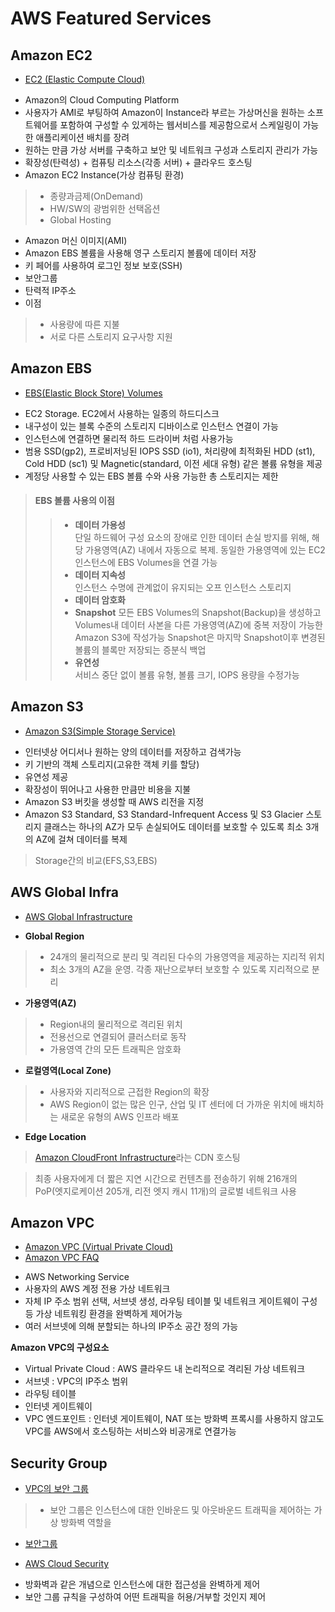 AWS Featured Services
=====================
Amazon EC2
--------
+ [EC2 (Elastic Compute Cloud)][a]

[a]:https://docs.aws.amazon.com/ko_kr/AWSEC2/latest/UserGuide/concepts.html
+ Amazon의 Cloud Computing Platform
+ 사용자가 AMI로 부팅하여 Amazon이 Instance라 부르는 가상머신을 원하는 소프트웨어를 포함하여 구성할 수 있게하는 웹서비스를 제공함으로서 스케일링이 가능한 애플리케이션 배치를 장려
+ 원하는 만큼 가상 서버를 구축하고 보안 및 네트워크 구성과 스토리지 관리가 가능
+ 확장성(탄력성) + 컴퓨팅 리소스(각종 서버) + 클라우드 호스팅
+ Amazon EC2 Instance(가상 컴퓨팅 환경)
> + 종량과금제(OnDemand)    
> + HW/SW의 광범위한 선택옵션      
> + Global Hosting   
+ Amazon 머신 이미지(AMI)
+ Amazon EBS 볼륨을 사용해 영구 스토리지 볼륨에 데이터 저장
+ 키 페어를 사용하여 로그인 정보 보호(SSH)
+ 보안그룹
+ 탄력적 IP주소
+ 이점
> + 사용량에 따른 지불     
> + 서로 다른 스토리지 요구사항 지원

Amazon EBS
--------
+ [EBS(Elastic Block Store) Volumes][b]

[b]:https://docs.aws.amazon.com/ko_kr/AWSEC2/latest/UserGuide/ebs-volumes.html
+ EC2 Storage. EC2에서 사용하는 일종의 하드디스크
+ 내구성이 있는 블록 수준의 스토리지 디바이스로 인스턴스 연결이 가능
+ 인스턴스에 연결하면 물리적 하드 드라이버 처럼 사용가능
+ 범용 SSD(gp2), 프로비저닝된 IOPS SSD (io1), 처리량에 최적화된 HDD (st1), Cold HDD (sc1) 및 Magnetic(standard, 이전 세대 유형) 같은 볼륨 유형을 제공
+ 계정당 사용할 수 있는 EBS 볼륨 수와 사용 가능한 총 스토리지는 제한
> #### EBS 볼륨 사용의 이점
>> + **데이터 가용성**       
>> 단일 하드웨어 구성 요소의 장애로 인한 데이터 손실 방지를 위해, 해당 가용영역(AZ) 내에서 자동으로 복제. 동일한 가용영역에 있는 EC2인스턴스에 EBS Volumes을 연결 가능
>> + **데이터 지속성**     
>> 인스턴스 수명에 관계없이 유지되는 오프 인스턴스 스토리지
>> + **데이터 암호화**
>> + **Snapshot**
>> 모든 EBS Volumes의 Snapshot(Backup)을 생성하고 Volumes내 데이터 사본을 다른 가용영역(AZ)에 중복 저장이 가능한 Amazon S3에 작성가능
>> Snapshot은 마지막 Snapshot이후 변경된 볼륨의 블록만 저장되는 증분식 백업
>> + **유연성**     
>> 서비스 중단 없이 볼륨 유형, 볼륨 크기, IOPS 용량을 수정가능

Amazon S3
--------
+ [Amazon S3(Simple Storage Service)][c]

[c]:https://aws.amazon.com/ko/s3/faqs/
+ 인터넷상 어디서나 원하는 양의 데이터를 저장하고 검색가능
+ 키 기반의 객체 스토리지(고유한 객체 키를 할당)
+ 유연성 제공
+ 확장성이 뛰어나고 사용한 만큼만 비용을 지불
+ Amazon S3 버킷을 생성할 때 AWS 리전을 지정
+ Amazon S3 Standard, S3 Standard-Infrequent Access 및 S3 Glacier 스토리지 클래스는 하나의 AZ가 모두 손실되어도 데이터를 보호할 수 있도록 최소 3개의 AZ에 걸쳐 데이터를 복제
> Storage간의 비교(EFS,S3,EBS)

AWS Global Infra
--------
+ [AWS Global Infrastructure][d]

[d]:https://aws.amazon.com/ko/about-aws/global-infrastructure/
+ **Global Region**     
> + 24개의 물리적으로 분리 및 격리된 다수의 가용영역을 제공하는 지리적 위치
> + 최소 3개의 AZ을 운영. 각종 재난으로부터 보호할 수 있도록 지리적으로 분리
+ **가용영역(AZ)**
> + Region내의 물리적으로 격리된 위치
> + 전용선으로 연결되어 클러스터로 동작
> + 가용영역 간의 모든 트래픽은 암호화
+ **로컬영역(Local Zone)**
> + 사용자와 지리적으로 근접한 Region의 확장
> + AWS Region이 없는 많은 인구, 산업 및 IT 센터에 더 가까운 위치에 배치하는 새로운 유형의 AWS 인프라 배포
+ **Edge Location**

> [Amazon CloudFront Infrastructure][e]라는 CDN 호스팅

[e]:https://aws.amazon.com/ko/cloudfront/features/
>
> 최종 사용자에게 더 짧은 지연 시간으로 컨텐츠를 전송하기 위해 216개의 PoP(엣지로케이션 205개, 리전 엣지 캐시 11개)의 글로벌 네트워크 사용


Amazon VPC
--------
+ [Amazon VPC (Virtual Private Cloud)][f]
+ [Amazon VPC FAQ][g]

[f]:https://docs.aws.amazon.com/ko_kr/vpc/latest/userguide/what-is-amazon-vpc.html
[g]:https://aws.amazon.com/ko/vpc/faqs/
+ AWS Networking Service
+ 사용자의 AWS 계정 전용 가상 네트워크
+ 자체 IP 주소 범위 선택, 서브넷 생성, 라우팅 테이블 및 네트워크 게이트웨이 구성 등 가상 네트워킹 환경을 완벽하게 제어가능
+ 여러 서브넷에 의해 분할되는 하나의 IP주소 공간 정의 가능

**Amazon VPC의 구성요소**
+ Virtual Private Cloud : AWS 클라우드 내 논리적으로 격리된 가상 네트워크
+ 서브넷 : VPC의 IP주소 범위
+ 라우팅 테이블
+ 인터넷 게이트웨이
+ VPC 엔드포인트 : 인터넷 게이트웨이, NAT 또는 방화벽 프록시를 사용하지 않고도 VPC를 AWS에서 호스팅하는 서비스와 비공개로 연결가능



Security Group
--------
+ [VPC의 보안 그룹][j]

[j]:https://docs.aws.amazon.com/ko_kr/vpc/latest/userguide/VPC_SecurityGroups.html
> + 보안 그룹은 인스턴스에 대한 인바운드 및 아웃바운드 트래픽을 제어하는 가상 방화벽 역할을  
+ [보안그룹][h]

[h]:http://d0.awsstatic.com/International/ko_KR/whitepapers/AWS_Security_Whitepaper_Overview.pdf
+ [AWS Cloud Security][i]

[i]:https://aws.amazon.com/ko/security/
+ 방화벽과 같은 개념으로 인스턴스에 대한 접근성을 완벽하게 제어
+ 보안 그룹 규칙을 구성하여 어떤 트래픽을 허용/거부할 것인지 제어
